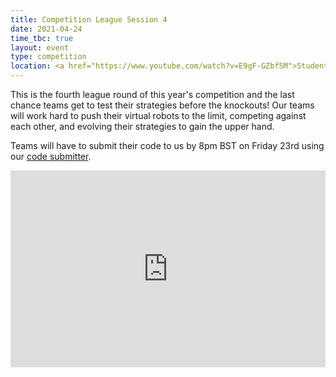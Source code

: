 ```yaml
---
title: Competition League Session 4
date: 2021-04-24
time_tbc: true
layout: event
type: competition
location: <a href="https://www.youtube.com/watch?v=E9gF-GZbf5M">Student Robotics' YouTube Channel</a>
---
```


This is the fourth league round of this year's competition and the last chance teams get to test their strategies before the knockouts! Our teams will work hard to push their virtual robots to the limit, competing against each other, and evolving their strategies to gain the upper hand.

Teams will have to submit their code to us by 8pm BST on Friday 23rd using our [code submitter](https://studentrobotics.org/code-submitter/).

<iframe
  width="100%"
  height="315"
  src="https://www.youtube.com/embed/E9gF-GZbf5M"
  frameborder="0"
  allow="accelerometer; autoplay; encrypted-media; gyroscope; picture-in-picture"
  allowfullscreen
></iframe>
